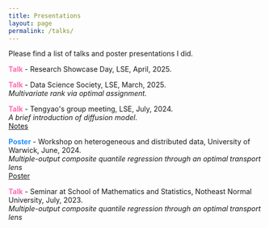 ```yaml
---
title: Presentations
layout: page
permalink: /talks/
---
```


Please find a list of talks and poster presentations I did. 

<span style = "font-weight: bold; color: #FF69B4">Talk</span> - Research Showcase Day, LSE, April, 2025.

<span style = "font-weight: bold; color: #FF69B4">Talk</span> - Data Science Society, LSE, March, 2025. <br /> *Multivariate rank via optimal assignment.* <br />

<span style = "font-weight: bold; color: #FF69B4">Talk</span> - Tengyao's group meeting, LSE, July, 2024. <br /> *A brief introduction of diffusion model.* <br /> [Notes](/assets/papers/DM.pdf)

<span style = "font-weight: bold;  color: #1E90FF">Poster</span> - Workshop on heterogeneous and distributed data, University of Warwick, June, 2024. <br /> *Multiple-output composite quantile regression through an optimal transport lens* <br /> [Poster](/assets/papers/yang24_poster.pdf)

<span style = "font-weight: bold;  color: #FF69B4">Talk</span> - Seminar at School of Mathematics and Statistics, Notheast Normal University, July, 2023. <br /> *Multiple-output composite quantile regression through an optimal transport lens* <br />

